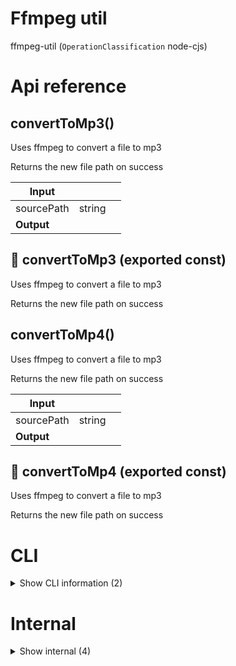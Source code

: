 # Ffmpeg util

ffmpeg-util (`OperationClassification` node-cjs)



# Api reference

## convertToMp3()

Uses ffmpeg to convert a file to mp3

Returns the new file path on success


| Input      |    |    |
| ---------- | -- | -- |
| sourcePath | string |  |,| destinationPath | string |  |
| **Output** |    |    |



## 📄 convertToMp3 (exported const)

Uses ffmpeg to convert a file to mp3

Returns the new file path on success


## convertToMp4()

Uses ffmpeg to convert a file to mp3

Returns the new file path on success


| Input      |    |    |
| ---------- | -- | -- |
| sourcePath | string |  |,| destinationPath | string |  |
| **Output** |    |    |



## 📄 convertToMp4 (exported const)

Uses ffmpeg to convert a file to mp3

Returns the new file path on success

# CLI

<details><summary>Show CLI information (2)</summary>
    
  # compressImagesCli()

`compressImages` CLI syntax:

`compressImages [basePath]`

can also be relative path


| Input      |    |    |
| ---------- | -- | -- |
| - | | |
| **Output** |    |    |



## 📄 compressImagesCli (unexported const)

`compressImages` CLI syntax:

`compressImages [basePath]`

can also be relative path
  </details>

# Internal

<details><summary>Show internal (4)</summary>
    
  # compressImage()




| Input      |    |    |
| ---------- | -- | -- |
| absoluteSourceImagePath | string |  |,| config (optional) | { sizeWidthPx?: number, <br />aspectRatio?: { x: number, <br />y: number, <br /> }, <br />quality?: number, <br />targetFormat?: webp / png / mp4, <br />keepOriginal?: boolean, <br />isDebug?: boolean, <br /> } |  |
| **Output** |    |    |



## compressImages()

searches the folder recursively for all images and converts them to webp


| Input      |    |    |
| ---------- | -- | -- |
| absoluteBasePath | string |  |,| sizeWidthPx (optional) | number |  |,| quality (optional) | number |  |
| **Output** |    |    |



## 📄 compressImage (exported const)

## 📄 compressImages (exported const)

searches the folder recursively for all images and converts them to webp
  </details>

